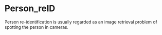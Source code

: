 # Person_reID
Person re-identification is usually regarded as an image retrieval problem of spotting the person in cameras.
